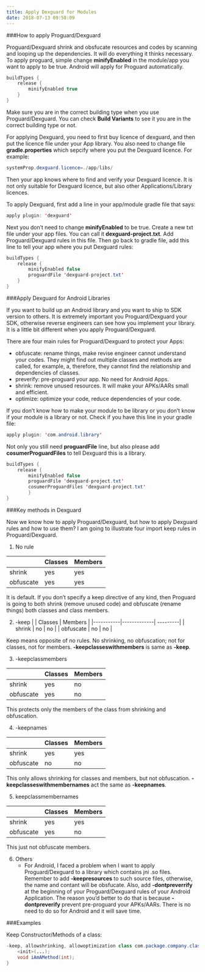 ```yaml
---
title: Apply Dexguard for Modules
date: 2018-07-13 09:58:09
---
```


###How to apply Proguard/Dexguard

Proguard/Dexguard shrink and obsfucate resources and codes by scanning and looping up the dependencies. It will do everything it thinks necessary. To apply proguard, simple change __minifyEnabled__ in the module/app you want to apply to be true. Android will apply for Proguard automatically.

```java
buildTypes {
    release {
        minifyEnabled true
    }
}
```

Make sure you are in the correct building type when you use Proguard/Dexguard. You can check __Build Variants__ to see it you are in the correct building type or not.

For applying Dexguard, you need to first buy licence of dexguard, and then put the licence file under your App library. You also need to change file __gradle.properties__ which sepcify where you put the Dexguard licence. For example:

```java
systemProp.dexguard.licence=./app/libs/
```

Then your app knows where to find and verify your Dexguard licence. It is not only suitable for Dexguard licence, but also other Applications/Library licences.

To apply Dexguard, first add a line in your app/module gradle file that says:

```java
apply plugin: 'dexguard'
```

Next you don’t need to change __minifyEnabled__ to be true. Create a new txt file under your app files. You can call it __dexguard-project.txt__. Add Proguard/Dexguard rules in this file. Then go back to gradle file, add this line to tell your app where you put Dexguard rules:

```java
buildTypes {
    release {
        minifyEnabled false
        proguardFile 'dexguard-project.txt'
    }
}
```

###Apply Dexguard for Android Libraries

If you want to build up an Android library and you want to ship to SDK version to others. It is extremely important you Proguard/Dexguard your SDK, otherwise reverse engineers can see how you implement your library. It is a little bit different when you apply Proguard/Dexguard.

There are four main rules for Proguard/Dexguard to protect your Apps:

- obfuscate: rename things, make revise engineer cannot understand your codes. They might find out multiple classes and methods are called, for example, a, therefore, they cannot find the relationship and dependencies of classes.
- preverify: pre-proguard your app. No need for Android Apps.
- shrink: remove unused resources. It will make your APKs/AARs small and efficient.
- optimize: optimize your code, reduce dependencies of your code.

If you don’t know how to make your module to be library or you don’t know if your module is a library or not. Check if you have this line in your gradle file:

```java
apply plugin: 'com.android.library'
```

Not only you still need __proguardFile__ line, but also please add __cosumerProguardFiles__ to tell Dexguard this is a library.

```java
buildTypes {
    release {
        minifyEnabled false
        proguardFile 'dexguard-project.txt'
        cosumerProguardFiles 'dexguard-project.txt'
        }
}
```

###Key methods in Dexguard

Now we know how to apply Proguard/Dexguard, but how to apply Dexguard rules and how to use them? I am going to illustrate four import keep rules in Proguard/Dexguard.

1. No rule

|           | Classes     | Members  |
|-----------|-------------| ---------|
| shrink    | yes         | yes      |
| obfuscate | yes         | yes      |

It is default. If you don’t specify a keep directive of any kind, then Proguard is going to both shrink (remove unused code) and obfuscate (rename things) both classes and class members.

2. -keep
|           | Classes     | Members  |
|-----------|-------------| ---------|
| shrink    | no         | no      |
| obfuscate | no         | no      |

Keep means opposite of no rules. No shrinking, no obfuscation; not for classes, not for members. __-keepclasseswithmembers__ is same as __-keep__.

3. -keepclassmembers

|           | Classes     | Members  |
|-----------|-------------| ---------|
| shrink    | yes         | no      |
| obfuscate | yes         | no      |

This protects only the members of the class from shrinking and obfuscation.

4. -keepnames

|           | Classes     | Members  |
|-----------|-------------| ---------|
| shrink    | yes         | yes      |
| obfuscate | no         | no      |

This only allows shrinking for classes and members, but not obfuscation. __-keepclasseswithmembernames__ act the same as __-keepnames__.

5. keepclassmembernames

|           | Classes     | Members  |
|-----------|-------------| ---------|
| shrink    | yes         | yes      |
| obfuscate | yes         | no      |

This just not obfuscate members.

6. Others
    - For Android, I faced a problem when I want to apply Proguard/Dexguard to a library which contains jni .so files. Remember to add __-keepresources__ to such source files, otherwise, the name and contant will be obsfucate. Also, add __-dontpreverrify__ at the beginning of your Proguard/Dexguard rules of your Android Application. The reason you’d better to do that is because __-dontpreverify__ prevent pre-proguard your APKs/AARs. There is no need to do so for Android and it will save time.

###Examples

Keep Constructor/Methods of a class:

```java
-keep, allowshrinking, allowoptimization class com.package.company.class {
    <init>(...);
    void iAmAMethod(int);
}
```
